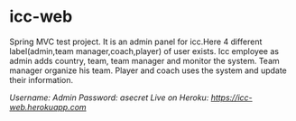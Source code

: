 # icc-web
Spring MVC test project. It is an admin panel for icc.Here 4 different label(admin,team manager,coach,player) of user exists. Icc employee as admin adds country, team, team manager and monitor the system.
Team manager organize his team. Player and coach uses the system and update their information.

<i>Username: Admin</i>
<i>Password: asecret</i>
<i>Live on Heroku: https://icc-web.herokuapp.com</i>
